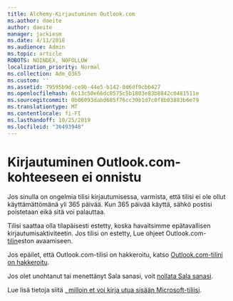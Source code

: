 ```yaml
---
title: Alchemy-Kirjautuminen Outlook.com
ms.author: daeite
author: daeite
manager: jackiesm
ms.date: 4/11/2018
ms.audience: Admin
ms.topic: article
ROBOTS: NOINDEX, NOFOLLOW
localization_priority: Normal
ms.collection: Adm_O365
ms.custom: ''
ms.assetid: 79595b9d-ce9b-44e5-b142-8d6df9cbb427
ms.openlocfilehash: 6c13c50e66dc8575c5b1803e83b8842c0481511e
ms.sourcegitcommit: 0b06093dabd685f76cc39b1d7c0f8b03883b6e79
ms.translationtype: MT
ms.contentlocale: fi-FI
ms.lasthandoff: 10/25/2019
ms.locfileid: "36493948"
---
```

# <a name="cant-sign-in-to-outlookcom"></a>Kirjautuminen Outlook.com-kohteeseen ei onnistu

Jos sinulla on ongelmia tilisi kirjautumisessa, varmista, että tilisi ei ole ollut käyttämättömänä yli 365 päivää. Kun 365 päivää käyttä, sähkö postisi poistetaan eikä sitä voi palauttaa.
  
Tilisi saattaa olla tilapäisesti estetty, koska havaitsimme epätavallisen kirjautumisaktiviteetin. Jos tilisi on estetty, Lue ohjeet Outlook.com- [tilin](https://support.office.com/article/f4ad2701-d166-4d8b-8a6a-9af2a1f8a4c4.aspx)eston avaamiseen. 
  
Jos epäilet, että Outlook.com-tilisi on hakkeroitu, katso [Outlook.com-tilini on hakkeroitu](https://support.office.com/article/35993ac5-ac2f-494e-aacb-5232dda453d8.aspx).
  
Jos olet unohtanut tai menettänyt Sala sanasi, voit [nollata Sala sanasi](https://go.microsoft.com/fwlink/p/?LinkID=242804).
  
Lue lisä tietoja siitä [, milloin et voi kirja utua sisään Microsoft-tiliisi](https://go.microsoft.com/fwlink/p/?linkid=837479).
  

